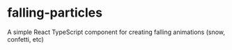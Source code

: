# falling-particles

A simple React TypeScript component for creating falling animations (snow, confetti, etc)

